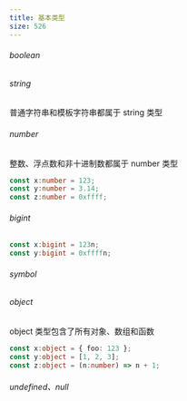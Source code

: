 ```yaml
---
title: 基本类型
size: 526
---
```

###### boolean
###### string
普通字符串和模板字符串都属于 string 类型
###### number
整数、浮点数和非十进制数都属于 number 类型
```ts
const x:number = 123;
const y:number = 3.14;
const z:number = 0xffff;
```
###### bigint
```ts
const x:bigint = 123n;
const y:bigint = 0xffffn;
```
###### symbol

###### object
object 类型包含了所有对象、数组和函数
```ts
const x:object = { foo: 123 };
const y:object = [1, 2, 3];
const z:object = (n:number) => n + 1;
```
###### undefined、null
